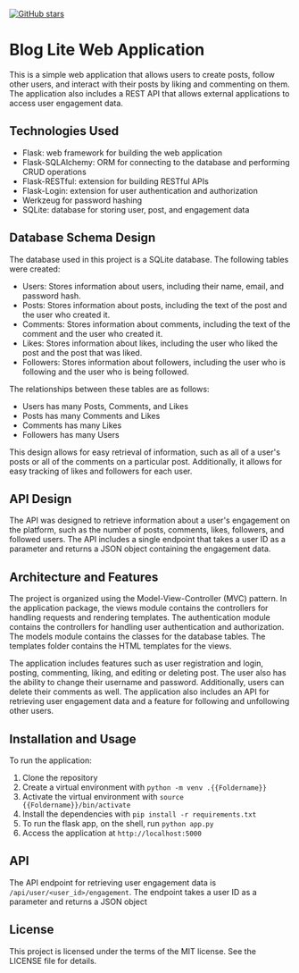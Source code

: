[![GitHub stars](https://img.shields.io/github/stars/codingaslu/Bloglite.svg)](https://github.com/codingaslu/Bloglite/stargazers)

# Blog Lite Web Application

This is a simple web application that allows users to create posts, follow other users, and interact with their posts by liking and commenting on them. The application also includes a REST API that allows external applications to access user engagement data.

## Technologies Used

- Flask: web framework for building the web application
- Flask-SQLAlchemy: ORM for connecting to the database and performing CRUD operations
- Flask-RESTful: extension for building RESTful APIs
- Flask-Login: extension for user authentication and authorization
- Werkzeug for password hashing
- SQLite: database for storing user, post, and engagement data

## Database Schema Design

The database used in this project is a SQLite database. The following tables were created:

- Users: Stores information about users, including their name, email, and password hash.
- Posts: Stores information about posts, including the text of the post and the user who created it.
- Comments: Stores information about comments, including the text of the comment and the user who created it.
- Likes: Stores information about likes, including the user who liked the post and the post that was liked.
- Followers: Stores information about followers, including the user who is following and the user who is being followed.

The relationships between these tables are as follows:

- Users has many Posts, Comments, and Likes
- Posts has many Comments and Likes
- Comments has many Likes
- Followers has many Users

This design allows for easy retrieval of information, such as all of a user's posts or all of the comments on a particular post. Additionally, it allows for easy tracking of likes and followers for each user.

## API Design

The API was designed to retrieve information about a user's engagement on the platform, such as the number of posts, comments, likes, followers, and followed users. The API includes a single endpoint that takes a user ID as a parameter and returns a JSON object containing the engagement data.

## Architecture and Features

The project is organized using the Model-View-Controller (MVC) pattern. In the application package, the views module contains the controllers for handling requests and rendering templates. The authentication module contains the controllers for handling user authentication and authorization. The models module contains the classes for the database tables. The templates folder contains the HTML templates for the views.

The application includes features such as user registration and login, posting, commenting, liking, and editing or deleting post. The user also has the ability to change their username and password. Additionally, users can delete their comments as well. The application also includes an API for retrieving user engagement data and a feature for following and unfollowing other users.

## Installation and Usage

To run the application:

1. Clone the repository
2. Create a virtual environment with `python -m venv .{{Foldername}}`
3. Activate the virtual environment with `source {{Foldername}}/bin/activate`
4. Install the dependencies with `pip install -r requirements.txt`
5. To run the flask app, on the shell, run ``python app.py``
6. Access the application at `http://localhost:5000`

## API 

The API endpoint for retrieving user engagement data is `/api/user/<user_id>/engagement`. The endpoint takes a user ID as a parameter and returns a JSON object

## License

This project is licensed under the terms of the MIT license. See the LICENSE file for details.


